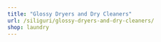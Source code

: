 ```yaml
---
title: "Glossy Dryers and Dry Cleaners"
url: /siliguri/glossy-dryers-and-dry-cleaners/
shop: laundry
---
```

